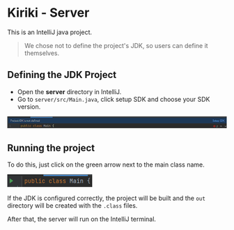 # Kiriki - Server

This is an IntelliJ java project.

> We chose not to define the project's JDK, so users can define it themselves.

## Defining the JDK Project

- Open the **server** directory in IntelliJ.
- Go to `server/src/Main.java`, click setup SDK and choose your SDK version.

![setup SDK image](./readme_imgs/setupSDK.png)

## Running the project

To do this, just click on the green arrow next to the main class name.

![run project image](./readme_imgs/run.png)

If the JDK is configured correctly, the project will be built and the `out` directory will be created with the `.class` files.

After that, the server will run on the IntelliJ terminal.
